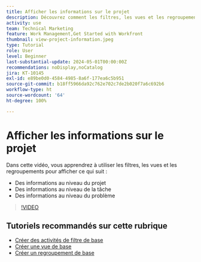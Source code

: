 ```yaml
---
title: Afficher les informations sur le projet
description: Découvrez comment les filtres, les vues et les regroupements peuvent rendre les informations du projet facilement visibles pour vous aider à gérer les projets.
activity: use
team: Technical Marketing
feature: Work Management,Get Started with Workfront
thumbnail: view-project-information.jpeg
type: Tutorial
role: User
level: Beginner
last-substantial-update: 2024-05-01T00:00:00Z
recommendations: noDisplay,noCatalog
jira: KT-10145
exl-id: e89be0d0-4584-4985-8a6f-177ea6c5b951
source-git-commit: b18ff5966da92c762e702c7de2b020f7a6c692b6
workflow-type: ht
source-wordcount: '64'
ht-degree: 100%

---
```


# Afficher les informations sur le projet

Dans cette vidéo, vous apprendrez à utiliser les filtres, les vues et les regroupements pour afficher ce qui suit :

* Des informations au niveau du projet
* Des informations au niveau de la tâche
* Des informations au niveau du problème

>[!VIDEO](https://video.tv.adobe.com/v/3428815/?quality=12&learn=on)

## Tutoriels recommandés sur cette rubrique

* [Créer des activités de filtre de base](/help/reporting/basic-reporting/create-a-basic-filter-activity.md)
* [Créer une vue de base](/help/reporting/basic-reporting/create-a-basic-view.md)
* [Créer un regroupement de base](/help/reporting/basic-reporting/create-a-basic-grouping.md)

